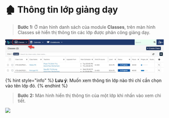 # 🏚 Thông tin lớp giảng dạy

> **Bước 1:** Ở màn hình danh sách của module **Classes**, trên màn hình Classes sẽ hiển thị thông tin các lớp được phân công giảng dạy.

![](<../.gitbook/assets/thong tin 2.jpg>)

{% hint style="info" %}
**Lưu ý**: Muốn xem thông tin lớp nào thì chỉ cần chọn vào tên lớp đó.
{% endhint %}

> **Bước 2:** Màn hình hiển thị thông tin của một lớp khi nhấn vào xem chi tiết.

![](../.gitbook/assets/thôngtn3.jpg)
